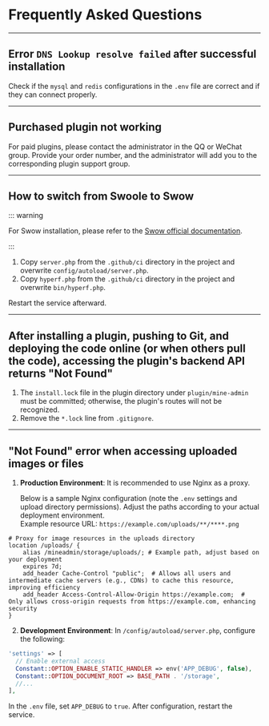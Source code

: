 # Frequently Asked Questions

---

## Error `DNS Lookup resolve failed` after successful installation

Check if the `mysql` and `redis` configurations in the `.env` file are correct and if they can connect properly.

---

## Purchased plugin not working

For paid plugins, please contact the administrator in the QQ or WeChat group. Provide your order number, and the administrator will add you to the corresponding plugin support group.

---

## How to switch from Swoole to Swow

::: warning

For Swow installation, please refer to the [Swow official documentation](https://docs.toast.run/swow-blog/chs/init.html#%E6%94%AF%E6%8C%81%E7%9A%84%E6%93%8D%E4%BD%9C%E7%B3%BB%E7%BB%9F).

:::

1. Copy `server.php` from the `.github/ci` directory in the project and overwrite `config/autoload/server.php`.
2. Copy `hyperf.php` from the `.github/ci` directory in the project and overwrite `bin/hyperf.php`.

Restart the service afterward.

---

## After installing a plugin, pushing to Git, and deploying the code online (or when others pull the code), accessing the plugin's backend API returns "Not Found"

1. The `install.lock` file in the plugin directory under `plugin/mine-admin` must be committed; otherwise, the plugin's routes will not be recognized.
2. Remove the `*.lock` line from `.gitignore`.

---

## "Not Found" error when accessing uploaded images or files

1. **Production Environment**: It is recommended to use Nginx as a proxy.

   Below is a sample Nginx configuration (note the `.env` settings and upload directory permissions). Adjust the paths according to your actual deployment environment.  
   Example resource URL: `https://example.com/uploads/**/****.png`

```nginx
# Proxy for image resources in the uploads directory
location /uploads/ {
    alias /mineadmin/storage/uploads/; # Example path, adjust based on your deployment
    expires 7d;
    add_header Cache-Control "public";  # Allows all users and intermediate cache servers (e.g., CDNs) to cache this resource, improving efficiency
    add_header Access-Control-Allow-Origin https://example.com;  # Only allows cross-origin requests from https://example.com, enhancing security
}
```

2. **Development Environment**: In `/config/autoload/server.php`, configure the following:

```php
'settings' => [
  // Enable external access
  Constant::OPTION_ENABLE_STATIC_HANDLER => env('APP_DEBUG', false),
  Constant::OPTION_DOCUMENT_ROOT => BASE_PATH . '/storage',
  //...
],
```

In the `.env` file, set `APP_DEBUG` to `true`. After configuration, restart the service.